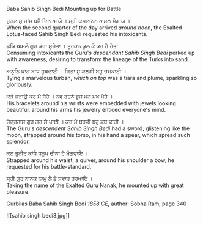 Baba Sahib Singh Bedi Mounting up for Battle  
  
ਜੁਗਲ ਸੁ ਜਾਂਮ ਬਜੈ ਦਿਨ ਆਯੋ । ਸ੍ਰੀ ਕਮਲਾਨਨ ਅਮਲ ਮੰਗਾਯ ।  
When the second quarter of the day arrived *around noon*, the Exalted Lotus-faced Sahib Singh Bedi requested his intoxicants.  
  
ਛਕਿ ਅਮਲੰ ਗੁਰ ਕਰਾ ਸੁਚੇਤਾ । ਤੁਰਕਨ ਕੁਲ ਕੋ ਕਰ ਹੈ ਰੇਤਾ ।  
Consuming intoxicants the Guru's *descendant Sahib Singh Bedi* perked up with awareness, desiring to transform the lineage of the Turks into sand.  
  
ਅਨੂਠਿ ਪਾਗ ਬਾਧ ਸੁਖਦਾਈ । ਜਿਗਾ ਸੁ ਕਲਗੀ ਬਹੁ ਚਮਕਾਈ ।  
Tying a marvelous turban, *which on top* was a tiara and plume, sparkling so gloriously.  
  
ਕੜੇ ਜੜਾਉ ਕਰ ਮੋ ਸੋਹੈ । ਨਵ ਰਤਨੇ ਭੁਜ ਮਨ ਮਖ ਮੋਹੈ ।  
His bracelets around his wrists were embedded with jewels looking beautiful, around his arms his jewelry enticed everyone's mind.  
  
ਚੰਦ੍ਰਹਾਸ ਗੁਰ ਗਰ ਸੋ ਪਾਈ । ਕਰ ਮੋ ਬਰਛੀ ਬਹੁ ਛਬ ਛਾਹੀ ।  
The Guru's *descendent Sahib Singh Bedi* had a sword, glistening like the moon, strapped around his torso, in his hand a spear, which spread such splendor.  
  
ਕਟ ਤੁਨੀਰ ਕਾਂਧੇ ਧਨੁਖ ਚੀਨਾ ਹੈ ਮੰਗਵਾਇ ।  
Strapped around his waist, a quiver, around his shoulder a bow, he requested for his battle-standard.  
  
ਸ੍ਰੀ ਗੁਰ ਨਾਨਕ ਨਾਮੁ ਲੈ ਭੇ ਸਵਾਰ ਹਰਖਾਇ ।  
Taking the name of the Exalted Guru Nanak, he mounted up with great pleasure.  
  
Gurbilas Baba Sahib Singh Bedi *1858 CE*, author: Sobha Ram, page 340

![[sahib singh bedi3.jpg]]